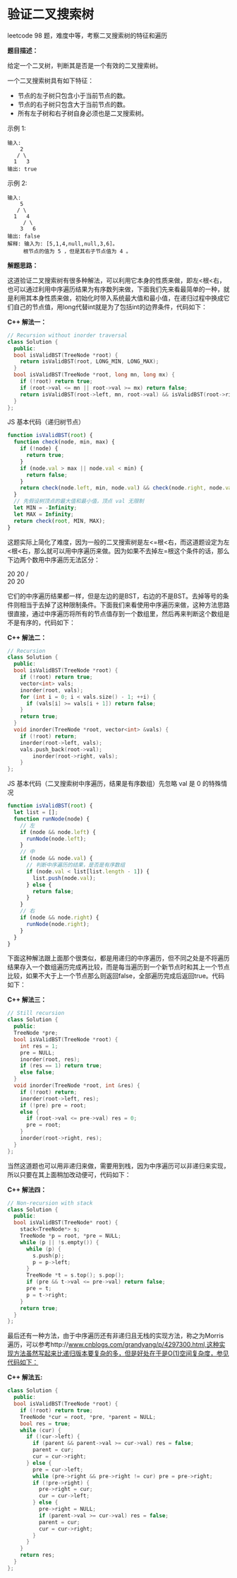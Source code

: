 # 验证二叉搜索树

leetcode 98 题，难度中等，考察二叉搜索树的特征和遍历

**题目描述：**

给定一个二叉树，判断其是否是一个有效的二叉搜索树。

一个二叉搜索树具有如下特征：

- 节点的左子树只包含小于当前节点的数。
- 节点的右子树只包含大于当前节点的数。
- 所有左子树和右子树自身必须也是二叉搜索树。

示例 1:

```
输入:
    2
   / \
  1   3
输出: true
```

示例 2:

```
输入:
    5
   / \
  1   4
     / \
    3   6
输出: false
解释: 输入为: [5,1,4,null,null,3,6]。
     根节点的值为 5 ，但是其右子节点值为 4 。
```

**解题思路：**

这道验证二叉搜索树有很多种解法，可以利用它本身的性质来做，即左<根<右，也可以通过利用中序遍历结果为有序数列来做，下面我们先来看最简单的一种，就是利用其本身性质来做，初始化时带入系统最大值和最小值，在递归过程中换成它们自己的节点值，用long代替int就是为了包括int的边界条件，代码如下：

**C++ 解法一：**

~~~cpp
// Recursion without inorder traversal
class Solution {
  public:
  bool isValidBST(TreeNode *root) {
    return isValidBST(root, LONG_MIN, LONG_MAX);
  }
  bool isValidBST(TreeNode *root, long mn, long mx) {
    if (!root) return true;
    if (root->val <= mn || root->val >= mx) return false;
    return isValidBST(root->left, mn, root->val) && isValidBST(root->right, root->val, mx);
  }
};
~~~

JS 基本代码（递归树节点）

~~~js
function isValidBST(root) {
  function check(node, min, max) {
    if (!node) {
      return true;
    }
    if (node.val > max || node.val < min) {
      return false;
    }
    return check(node.left, min, node.val) && check(node.right, node.val, max);
  }
  // 先假设树顶点的最大值和最小值，顶点 val 无限制
  let MIN = -Infinity;
  let MAX = Infinity;
  return check(root, MIN, MAX);
}
~~~

这题实际上简化了难度，因为一般的二叉搜索树是左<=根<右，而这道题设定为左<根<右，那么就可以用中序遍历来做。因为如果不去掉左=根这个条件的话，那么下边两个数用中序遍历无法区分：

  20    20
  /      \
 20      20

它们的中序遍历结果都一样，但是左边的是BST，右边的不是BST。去掉等号的条件则相当于去掉了这种限制条件。下面我们来看使用中序遍历来做，这种方法思路很直接，通过中序遍历将所有的节点值存到一个数组里，然后再来判断这个数组是不是有序的，代码如下：

**C++ 解法二：**

~~~cpp
// Recursion
class Solution {
  public:
  bool isValidBST(TreeNode *root) {
    if (!root) return true;
    vector<int> vals;
    inorder(root, vals);
    for (int i = 0; i < vals.size() - 1; ++i) {
      if (vals[i] >= vals[i + 1]) return false;
    }
    return true;
  }
  void inorder(TreeNode *root, vector<int> &vals) {
    if (!root) return;
    inorder(root->left, vals);
    vals.push_back(root->val);
        inorder(root->right, vals);
    }
};
~~~

JS 基本代码（二叉搜索树中序遍历，结果是有序数组）先忽略 val 是 0 的特殊情况

~~~js
function isValidBST(root) {
  let list = [];
  function runNode(node) {
    // 左
    if (node && node.left) {
      runNode(node.left);
    }
    // 中
    if (node && node.val) {
      // 判断中序遍历的结果，是否是有序数组
      if (node.val < list[list.length - 1]) {
        list.push(node.val);
      } else {
        return false;
      }
    }
    // 右
    if (node && node.right) {
      runNode(node.right);
    }
  }
}
~~~

下面这种解法跟上面那个很类似，都是用递归的中序遍历，但不同之处是不将遍历结果存入一个数组遍历完成再比较，而是每当遍历到一个新节点时和其上一个节点比较，如果不大于上一个节点那么则返回false，全部遍历完成后返回true。代码如下：

**C++ 解法三：**

~~~cpp
// Still recursion
class Solution {
  public:
  TreeNode *pre;
  bool isValidBST(TreeNode *root) {
    int res = 1;
    pre = NULL;
    inorder(root, res);
    if (res == 1) return true;
    else false;
  }
  void inorder(TreeNode *root, int &res) {
    if (!root) return;
    inorder(root->left, res);
    if (!pre) pre = root;
    else {
      if (root->val <= pre->val) res = 0;
      pre = root;
    }
    inorder(root->right, res);
  }
};
~~~

当然这道题也可以用非递归来做，需要用到栈，因为中序遍历可以非递归来实现，所以只要在其上面稍加改动便可，代码如下：

**C++ 解法四：**

~~~cpp
// Non-recursion with stack
class Solution {
  public:
  bool isValidBST(TreeNode* root) {
    stack<TreeNode*> s;
    TreeNode *p = root, *pre = NULL;
    while (p || !s.empty()) {
      while (p) {
        s.push(p);
        p = p->left;
      }
      TreeNode *t = s.top(); s.pop();
      if (pre && t->val <= pre->val) return false;
      pre = t;
      p = t->right;
    }
    return true;
  }
};
~~~

最后还有一种方法，由于中序遍历还有非递归且无栈的实现方法，称之为Morris遍历，可以参考http://www.cnblogs.com/grandyang/p/4297300.html,这种实现方法虽然写起来比递归版本要复杂的多，但是好处在于是O(1)空间复杂度，参见代码如下：

**C++ 解法五:**

~~~cpp
class Solution {
  public:
  bool isValidBST(TreeNode *root) {
    if (!root) return true;
    TreeNode *cur = root, *pre, *parent = NULL;
    bool res = true;
    while (cur) {
      if (!cur->left) {
        if (parent && parent->val >= cur->val) res = false;
        parent = cur;
        cur = cur->right;
      } else {
        pre = cur->left;
        while (pre->right && pre->right != cur) pre = pre->right;
        if (!pre->right) {
          pre->right = cur;
          cur = cur->left;
        } else {
          pre->right = NULL;
          if (parent->val >= cur->val) res = false;
          parent = cur;
          cur = cur->right;
        }
      }
    }
    return res;
  }
};
~~~

